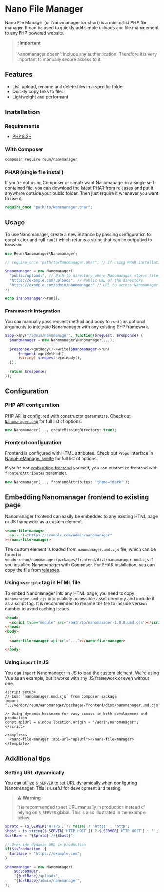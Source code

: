 # Nano File Manager

Nano File Manager (or Nanomanager for short) is a minimalist PHP file manager.
It can be used to quickly add simple uploads and file management to any PHP
powered website.

> ❗ **Important**
>
> Nanomanager doesn't include any authentication! Therefore it is very important
> to manually secure access to it.

## Features

- List, upload, rename and delete files in a specific folder
- Quickly copy links to files
- Lightweight and performant

## Installation

### Requirements

- [PHP 8.2+](https://www.php.net/supported-versions.php)

### With Composer

```sh
composer require reun/nanomanager
```

### PHAR (single file install)

If you're not using Composer or simply want Nanomanager in a single
self-contained file, you can download the latest PHAR from
[releases](https://github.com/ReunMedia/nanomanager/releases) and put it
anywhere outside your public folder. Then just require it whenever you want to
use it.

```php
require_once "path/to/Nanomanager.phar";
```

## Usage

To use Nanomanager, create a new instance by passing configuration to
constructor and call `run()` which returns a string that can be outputted to
browser.

```php
use Reun\Nanomanager\Nanomanager;

// require_once "path/to/Nanomanager.phar"; // If using PHAR installation

$nanomanager = new Nanomanager(
  "public/uploads", // Path to directory where Nanomanager stores files
  "https://example.com/uploads", // Public URL of the directory
  "https://example.com/admin/nanomanager" // URL to access Nanomanager
);

echo $nanomanager->run();
```

### Framework integration

You can manually pass request method and body to `run()` as optional arguments
to integrate Nanomanager with any existing PHP framework.

```php
$app->any("/admin/nanomanager", function($request, $response) {
  $nanomanager = new Nanomanager\Nanomanager(...);

  $response->getBody()->write($nanomanager->run(
      $request->getMethod(),
      (string) $request->getBody(),
  ));

  return $response;
});
```

## Configuration

### PHP API configuration

PHP API is configured with constructor parameters. Check out
[`Nanomanager.php`](packages/php/src/Nanomanager/Nanomanager.php) for full list
of options.

```php
new Nanomanager(..., createMissingDirectory: true);
```

### Frontend configuration

Frontend is configured with HTML attributes. Check out `Props` interface in
[NanoFileManager.svelte](packages/frontend/src/NanoFileManager.svelte) for full
list of options.

If you're not [embedding
frontend](#embedding-nanomanager-frontend-to-existing-page) yourself, you can
customize frontend with `frontendAttributes` parameter.

```php
new Nanomanager(..., frontendAttributes: 'theme="dark"');
```

## Embedding Nanomanager frontend to existing page

Nanomanager frontend can easily be embedded to any existing HTML page or JS
framework as a custom element.

```html
<nano-file-manager
  api-url="https://example.com/admin/nanomanager"
></nano-file-manager>
```

The custom element is loaded from `nanomanager.umd.cjs` file, which can be found
in `vendor/reun/nanomanager/packages/frontend/dist/nanomanager.umd.cjs` if you
installed Nanomanager with Composer. For PHAR installation, you can copy the
file from [releases](https://github.com/ReunMedia/nanomanager/releases).

### Using `<script>` tag in HTML file

To embed Nanomanager into any HTML page, you need to copy `nanomanager.umd.cjs`
into publicly accessible asset directory and include it as a script tag. It is
recommended to rename the file to include version number to avoid caching
issues.

```html
<head>
  <script type="module" src="/path/to/nanomanager-1.0.0.umd.cjs"></script>
</head>
<body>
  ...
  <nano-file-manager api-url="..."></nano-file-manager>
  ...
</body>
```

### Using `import` in JS

You can `import` Nanomanager in JS to load the custom element. We're using Vue
as an example, but it works with any JS framework or even without one.

```vue
<script setup>
// Load `nanomanager.umd.cjs` from Composer package
import "../vendor/reun/nanomanager/packages/frontend/dist/nanomanager.umd.cjs";

// Using dynamic hostname for easy access in both development and production
const apiUrl = window.location.origin + "/admin/nanomanager";
</script>

<template>
  <nano-file-manager :api-url="apiUrl"></nano-file-manager>
</template>
```

## Additional tips

### Setting URL dynamically

You can utilize `$_SERVER` to set URL dynamically when configuring Nanomanager.
This is useful for development and testing.

> ⚠️ **Warning!**
>
> It is recommended to set URL manually in production instead of relying on
> `$_SERVER` global. This is also illustrated in the example below.

```php
$proto = ($_SERVER['HTTPS'] ?? false) ? 'https' : 'http';
$host = is_string($_SERVER['HTTP_HOST']) ? $_SERVER['HTTP_HOST'] : '';
$urlBase = "{$proto}://{$host}";

// Override dynamic URL in production
if($isProduction) {
  $urlBase = "https://example.com";
}

$nanomanager = new Nanomanager(
    $uploadsDir,
    "{$urlBase}/uploads",
    "{$urlBase}/admin/nanomanager",
);
```
